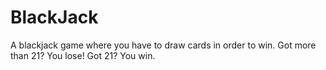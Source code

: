 
# BlackJack

A blackjack game where you have to draw cards in order to win. Got more than 21? You lose! Got 21? You win.
